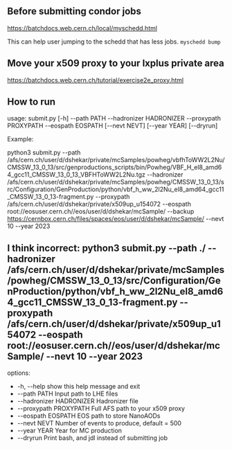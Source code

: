 ## Before submitting condor jobs
https://batchdocs.web.cern.ch/local/myschedd.html

This can help user jumping to the schedd that has less jobs.
`myschedd bump`

## Move your x509 proxy to your lxplus private area
https://batchdocs.web.cern.ch/tutorial/exercise2e_proxy.html

## How to run
usage: submit.py [-h] --path PATH --hadronizer HADRONIZER --proxypath PROXYPATH --eospath EOSPATH [--nevt NEVT] [--year YEAR] [--dryrun]

Example:

python3 submit.py --path /afs/cern.ch/user/d/dshekar/private/mcSamples/powheg/vbfhToWW2L2Nu/CMSSW_13_0_13/src/genproductions_scripts/bin/Powheg/VBF_H_el8_amd64_gcc11_CMSSW_13_0_13_VBFHToWW2L2Nu.tgz --hadronizer /afs/cern.ch/user/d/dshekar/private/mcSamples/powheg/CMSSW_13_0_13/src/Configuration/GenProduction/python/vbf_h_ww_2l2Nu_el8_amd64_gcc11_CMSSW_13_0_13-fragment.py --proxypath /afs/cern.ch/user/d/dshekar/private/x509up_u154072 --eospath root://eosuser.cern.ch//eos/user/d/dshekar/mcSample/ --backup https://cernbox.cern.ch/files/spaces/eos/user/d/dshekar/mcSample/ --nevt 10 --year 2023

## I think incorrect: python3 submit.py --path ./ --hadronizer /afs/cern.ch/user/d/dshekar/private/mcSamples/powheg/CMSSW_13_0_13/src/Configuration/GenProduction/python/vbf_h_ww_2l2Nu_el8_amd64_gcc11_CMSSW_13_0_13-fragment.py --proxypath /afs/cern.ch/user/d/dshekar/private/x509up_u154072 --eospath root://eosuser.cern.ch//eos/user/d/dshekar/mcSample/ --nevt 10 --year 2023

options:
*  -h, --help              show this help message and exit
*  --path PATH             Input path to LHE files
*  --hadronizer HADRONIZER Hadronizer file
*  --proxypath PROXYPATH   Full AFS path to your x509 proxy
*  --eospath EOSPATH       EOS path to store NanoAODs
*  --nevt NEVT             Number of events to produce, default = 500
*  --year YEAR             Year for MC production
*  --dryrun                Print bash, and jdl instead of submitting job